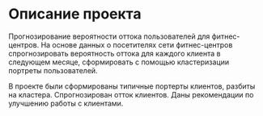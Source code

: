 # Описание проекта

Прогнозирование вероятности оттока пользователей для фитнес-центров. На основе данных о посетителях
сети фитнес-центров спрогнозировать вероятность оттока для каждого клиента в следующем месяце, сформировать с помощью кластеризации портреты пользователей.

В проекте были сформированы типичные портерты клиентов, разбиты на кластера. Спрогнозирован отток клиентов. Даны рекомендации по улучшению работы с клиентами.
